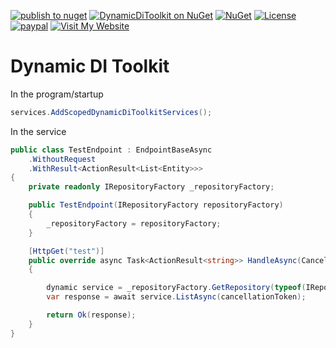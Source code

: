 [![publish to nuget](https://github.com/ShadyNagy/DynamicDiToolkit/actions/workflows/nuget-publish.yml/badge.svg)](https://github.com/ShadyNagy/DynamicDiToolkit/actions/workflows/nuget-publish.yml)
[![DynamicDiToolkit on NuGet](https://img.shields.io/nuget/v/DynamicDiToolkit?label=DynamicDiToolkit)](https://www.nuget.org/packages/DynamicDiToolkit/)
[![NuGet](https://img.shields.io/nuget/dt/DynamicDiToolkit)](https://www.nuget.org/packages/DynamicDiToolkit)
[![License](https://img.shields.io/badge/License-MIT-blue.svg)](https://github.com/ShadyNagy/DynamicDiToolkit/blob/main/LICENSE)
[![paypal](https://img.shields.io/badge/PayPal-tip%20me-green.svg?logo=paypal)](https://www.paypal.me/shadynagy)
[![Visit My Website](https://img.shields.io/badge/Visit-My%20Website-blue?logo=internetexplorer)](https://ShadyNagy.com)


# Dynamic DI Toolkit

In the program/startup
```csharp
services.AddScopedDynamicDiToolkitServices();
```

In the service
```csharp
public class TestEndpoint : EndpointBaseAsync
	.WithoutRequest
	.WithResult<ActionResult<List<Entity>>>
{
	private readonly IRepositoryFactory _repositoryFactory;

	public TestEndpoint(IRepositoryFactory repositoryFactory)
	{
		_repositoryFactory = repositoryFactory;
	}

	[HttpGet("test")]
	public override async Task<ActionResult<string>> HandleAsync(CancellationToken cancellationToken = default)
	{

		dynamic service = _repositoryFactory.GetRepository(typeof(IRepository<>), nameof(Entity));
		var response = await service.ListAsync(cancellationToken);

		return Ok(response);
	}
}

```
